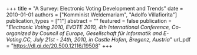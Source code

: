 +++
title = "A Survey: Electronic Voting Development and Trends"
date = 2010-01-01
authors = ["Komminist Weldemariam", "Adolfo Villafiorita"]
publication_types = ["1"]
abstract = ""
featured = false
publication = "*Electronic Voting 2010, EVOTE 2010, 4th International Conference, Co-organized by Council of Europe, Gesellschaft für Informatik and E-Voting.CC, July 21st - 24th, 2010, in Castle Hofen, Bregenz, Austria*"
url_pdf = "https://dl.gi.de/20.500.12116/19508"
+++

